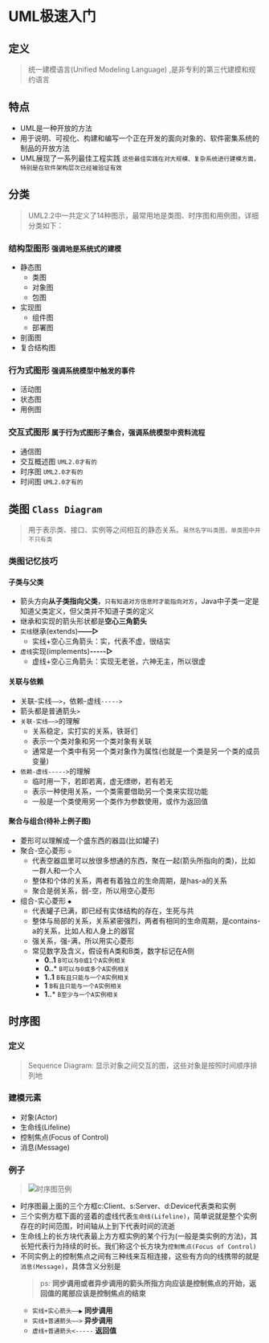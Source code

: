 # UML极速入门

## 定义
  > 统一建模语言(Unified Modeling Language) ,是非专利的第三代建模和规约语言

## 特点

+ UML是一种开放的方法
+ 用于说明、可视化、构建和编写一个正在开发的面向对象的、软件密集系统的制品的开放方法
+ UML展现了一系列最佳工程实践 `这些最佳实践在对大规模、复杂系统进行建模方面，特别是在软件架构层次已经被验证有效`

## 分类
> UML2.2中一共定义了14种图示，最常用地是类图、时序图和用例图，详细分类如下：

### 结构型图形 `强调地是系统式的建模`
  + 静态图
    + 类图
    + 对象图
    + 包图
  + 实现图
    + 组件图
    + 部署图
  + 剖面图
  + 复合结构图
  
### 行为式图形 `强调系统模型中触发的事件`
  + 活动图
  + 状态图
  + 用例图
  
### 交互式图形 `属于行为式图形子集合，强调系统模型中资料流程`
  + 通信图
  + 交互概述图 `UML2.0才有的`
  + 时序图 `UML2.0才有的`
  + 时间图 `UML2.0才有的`
  
## 类图 `Class Diagram`
  > 用于表示类、接口、实例等之间相互的静态关系。`虽然名字叫类图，单类图中并不只有类`
  
### 类图记忆技巧

#### 子类与父类
  + 箭头方向**从子类指向父类**，`只有知道对方信息时才能指向对方`，Java中子类一定是知道父类定义，但父类并不知道子类的定义
  + 继承和实现的箭头形状都是**空心三角箭头**
  + `实线`继承(extends)**——▷**
    + 实线+空心三角箭头：实，代表不虚，很结实
  + `虚线`实现(implements)**-----▷**
    + 虚线+空心三角箭头：实现无老爸，六神无主，所以很虚
    
#### 关联与依赖
  + 关联-实线`——>`，依赖-虚线`----->`
  + 箭头都是普通箭头`>`
  + `关联-实线——>`的理解
    + 关系稳定，实打实的关系，铁哥们
    + 表示一个类对象和另一个类对象有关联
    + 通常是一个类中有另一个类对象作为属性(也就是一个类是另一个类的成员变量)
  + `依赖-虚线----->`的理解
    + 临时用一下，若即若离，虚无缥缈，若有若无
    + 表示一种使用关系，一个类需要借助另一个类来实现功能
    + 一般是一个类使用另一个类作为参数使用，或作为返回值

#### 聚合与组合(待补上例子图)
  + 菱形可以理解成一个盛东西的器皿(比如罐子)
  + 聚合-空心菱形 `◇`
    + 代表空器皿里可以放很多想通的东西，聚在一起(箭头所指向的类)，比如一群人和一个人
    + 整体和个体的关系，两者有着独立的生命周期，是has-a的关系
    + 聚合是弱关系，弱-空，所以用空心菱形
  + 组合-实心菱形 `◆`
    + 代表罐子已满，即已经有实体结构的存在，生死与共
    + 整体与局部的关系，关系紧密强烈，两者有相同的生命周期，是contains-a的关系，比如人和人身上的器官
    + 强关系，强-满，所以用实心菱形
    + 常见数字及含义，假设有A类和B类，数字标记在A侧
      + **0..1** `B可以与0或1个A实例相关`
      + **0..*** `B可以与0或多个A实例相关`
      + **1..1** `B有且只能与一个A实例相关`
      + **1** `B有且只能与一个A实例相关`
      + **1..*** `B至少与一个A实例相关`
      
## 时序图

### 定义
  > Sequence Diagram: 显示对象之间交互的图，这些对象是按照时间顺序排列地

### 建模元素
  + 对象(Actor)
  + 生命线(Lifeline)
  + 控制焦点(Focus of Control)
  + 消息(Message)
  
### 例子
  > ![时序图范例](https://img.mukewang.com/szimg/5baf3b880001da7117281080.jpg)
  + 时序图最上面的三个方框c:Client、s:Server、d:Device代表类和实例
  + 三个实例方框下面的竖着的虚线代表`生命线(Lifeline)`，简单说就是整个实例存在的时间范围，时间轴从上到下代表时间的流逝
  + 生命线上的长方块代表最上方方框实例的某个行为(一般是类实例的方法)，其长短代表行为持续的时长。我们称这个长方块为`控制焦点(Focus of Control)`
  + 不同实例上的控制焦点之间有三种线来互相连接，这些有方向的线携带的就是`消息(Message)`，具体含义分别是
    > ps: **同步调用或者异步调用的箭头所指方向应该是控制焦点的开始，返回值的尾部应该是控制焦点的结束**
    + `实线+实心箭头——▶` **同步调用**
    + `实线+普通箭头——>` **异步调用**
    + `虚线+普通箭头<-----` **返回值**


